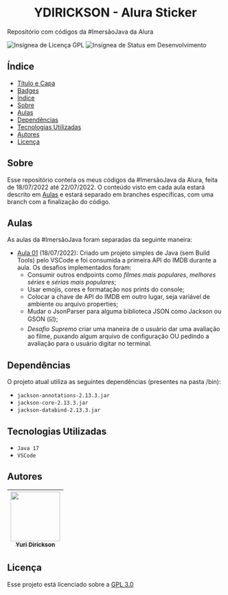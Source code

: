 <h1 id="titulo" style="text-align: center">YDIRICKSON - Alura Sticker</h1>

Repositório com códigos da #ImersãoJava da Alura

<div id="badges">
    <img src="https://img.shields.io/github/license/ydirickson/alura-stickers?style=for-the-badge" alt="Insígnea de Licença GPL" />
    <img src="https://img.shields.io/static/v1?label=STATUS&message=EM%20DESENVOLVIMENTO&color=YELLOW&style=for-the-badge"
    alt="Insígnea de Status em Desenvolvimento" />
</div>

## Índice

 * [Título e Capa](#titulo)
 * [Badges](#badges)
 * [Índice](#índice)
 * [Sobre](#sobre)
 * [Aulas](#aulas)
 * [Dependências](#dependências)
 * [Tecnologias Utilizadas](#tecnologias-utilizadas)
 * [Autores](#autores)
 * [Licença](#licença)

## Sobre

Esse repositório conteŕa os meus códigos da #ImersãoJava da Alura, feita de 18/07/2022 até 22/07/2022. O conteúdo visto em cada aula estará descrito em [Aulas](#aulas) e estará separado em branches específicas, com uma branch com a finalização do código.

## Aulas

As aulas da #ImersãoJava foram separadas da seguinte maneira:

- [Aula 01](/github/ydirickson/tree/Aula01) (18/07/2022): Criado um projeto simples de Java (sem Build Tools) pelo VSCode e foi consumida a primeira API do IMDB durante a aula. Os desafios implementados foram: 
    - Consumir outros endpoints como _filmes mais populares_, _melhores séries_ e _sérias mais populares_;
    - Usar emojis, cores e formatação nos prints do console;
    - Colocar a chave de API do IMDB em outro lugar, seja variável de ambiente ou arquivo properties;
    - Mudar o JsonParser para alguma biblioteca JSON como Jackson ou GSON (:ballot_box_with_check:);
    - *Desafio Supremo* criar uma maneira de o usuário dar uma avaliação ao filme, puxando algum arquivo de configuração OU pedindo a avaliação para o usuário digitar no terminal.

## Dependências

O projeto atual utiliza as seguintes dependências (presentes na pasta /bin):

 - `jackson-annotations-2.13.3.jar`
 - `jackson-core-2.13.3.jar`
 - `jackson-databind-2.13.3.jar`

##  Tecnologias Utilizadas

- ``Java 17``
- ``VSCode``

## Autores

| [<img src="https://avatars.githubusercontent.com/u/4514095?v=4" width=115><br><sub>Yuri Dirickson</sub>](https://github.com/ydirickson) |
| :---: |

## Licença

Esse projeto está licenciado sobre a [GPL 3.0](./LICENSE)
